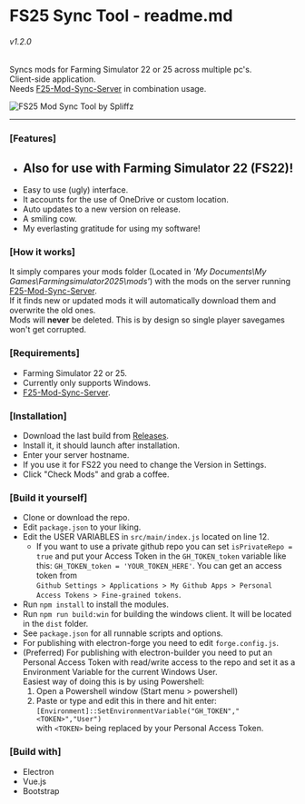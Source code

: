 # FS25 Sync Tool - readme.md
###### v1.2.0
   
Syncs mods for Farming Simulator 22 or 25 across multiple pc's.   
Client-side application.   
Needs [F25-Mod-Sync-Server](https://github.com/spliffz/FS25-Mod-Sync-Server) in combination usage.
   
![FS25 Mod Sync Tool by Spliffz](http://fs25.rotjong.xyz/fs25mst_01.png)   

---
### [Features]
  - ## **Also for use with Farming Simulator 22 (FS22)!**
  - Easy to use (ugly) interface. 
  - It accounts for the use of OneDrive or custom location.
  - Auto updates to a new version on release.
  - A smiling cow.
  - My everlasting gratitude for using my software!

### [How it works]
It simply compares your mods folder (Located in *'My Documents\My Games\Farmingsimulator2025\mods'*) with the mods on the server running [F25-Mod-Sync-Server](https://github.com/spliffz/FS25-Mod-Sync-Server).   
If it finds new or updated mods it will automatically download them and overwrite the old ones.   
Mods will **never** be deleted. This is by design so single player savegames won't get corrupted.


### [Requirements]
 - Farming Simulator 22 or 25.
 - Currently only supports Windows.
 - [F25-Mod-Sync-Server](https://github.com/spliffz/FS25-Mod-Sync-Server).

### [Installation]
 - Download the last build from [Releases](https://github.com/spliffz/FS25-Sync-Tool/releases).
 - Install it, it should launch after installation.
 - Enter your server hostname.
 - If you use it for FS22 you need to change the Version in Settings.
 - Click "Check Mods" and grab a coffee.

### [Build it yourself]
  - Clone or download the repo.
  - Edit `package.json` to your liking.
  - Edit the USER VARIABLES in `src/main/index.js` located on line 12.
    - If you want to use a private github repo you can set `isPrivateRepo = true` and put your Access Token in the `GH_TOKEN_token` variable like this: `GH_TOKEN_token = 'YOUR_TOKEN_HERE'`.
    You can get an access token from   
    `Github Settings > Applications > My Github Apps > Personal Access Tokens > Fine-grained tokens`.
  - Run `npm install` to install the modules.
  - Run `npm run build:win` for building the windows client. It will be located in the `dist` folder.
  - See `package.json` for all runnable scripts and options.
  - For publishing with electron-forge you need to edit `forge.config.js`.
  - (Preferred) For publishing with electron-builder you need to put an Personal Access Token with read/write access to the repo and set it as a Environment Variable for the current Windows User.   
  Easiest way of doing this is by using Powershell:   
    1. Open a Powershell window (Start menu > powershell)
    2. Paste or type and edit this in there and hit enter:   
    `[Environment]::SetEnvironmentVariable("GH_TOKEN","<TOKEN>","User")`   
    with `<TOKEN>` being replaced by your Personal Access Token.

### [Build with]
  - Electron
  - Vue.js
  - Bootstrap

